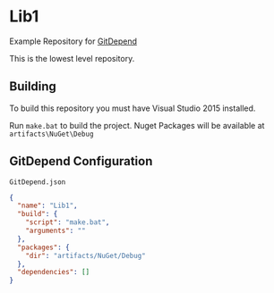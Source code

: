 # Lib1
Example Repository for [GitDepend](https://github.com/GitDepend/GitDepend)

This is the lowest level repository.

## Building
To build this repository you must have Visual Studio 2015 installed.

Run `make.bat` to build the project. Nuget Packages will be available at `artifacts\NuGet\Debug`

## GitDepend Configuration

`GitDepend.json`

```json
{
  "name": "Lib1",
  "build": {
    "script": "make.bat",
    "arguments": ""
  },
  "packages": {
    "dir": "artifacts/NuGet/Debug"
  },
  "dependencies": []
}
```
